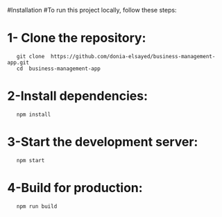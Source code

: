 #Installation
#To run this project locally, follow these steps:
# 1- Clone the repository:
       git clone  https://github.com/donia-elsayed/business-management-app.git
       cd  business-management-app
# 2-Install dependencies:
       npm install
# 3-Start the development server:
       npm start
# 4-Build for production:
       npm run build
